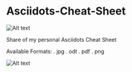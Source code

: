 # Asciidots-Cheat-Sheet

![Alt text](https://i.imgur.com/F2Luoyj.jpg "My personal Asciidots Cheat Sheet JonnyBanana")


Share of my personal Asciidots Cheat Sheet

Available Formats:
. jpg
. odt
. pdf
. png


![Alt text](https://i.imgur.com/CgYIPGQ.jpg "My personal Asciidots Cheat Sheet JonnyBanana")


